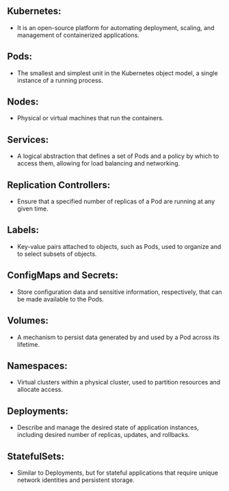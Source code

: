 Kubernetes:
----------- 
 * It is an open-source platform for automating deployment, scaling, and management of containerized applications. 

Pods:
----
 * The smallest and simplest unit in the Kubernetes object model, a single instance of a running process.

Nodes: 
------
 * Physical or virtual machines that run the containers.

Services:
---------
 * A logical abstraction that defines a set of Pods and a policy by which to access them, allowing for load balancing and networking.

Replication Controllers:
------------------------
 * Ensure that a specified number of replicas of a Pod are running at any given time.

Labels:
-------
 * Key-value pairs attached to objects, such as Pods, used to organize and to select subsets of objects.

ConfigMaps and Secrets:
-----------------------
 * Store configuration data and sensitive information, respectively, that can be made available to the Pods.

Volumes:
--------
 * A mechanism to persist data generated by and used by a Pod across its lifetime.

Namespaces:
-----------
 * Virtual clusters within a physical cluster, used to partition resources and allocate access.

Deployments:
------------
 * Describe and manage the desired state of application instances, including desired number of replicas, updates, and rollbacks.

StatefulSets:
------------- 
 * Similar to Deployments, but for stateful applications that require unique network identities and persistent storage.